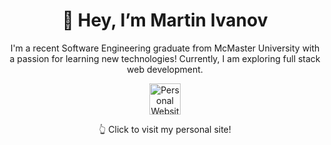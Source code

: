 <div align = center>
<h1>👋 Hey, I’m Martin Ivanov</h1>

<p>I'm a recent Software Engineering graduate from McMaster University with a passion for learning new technologies! Currently, I am exploring full stack web development.</p>

<div>
  <a href="https://www.martinivnv.com/" target="_blank">
<img height = 50em width = auto src="https://github.com/martinivnv/martinivnv/blob/main/icons/personal-logo.png" alt="Personal Website">
</a>
  <p>👆 Click to visit my personal site!</p>
</div>

</div>
<!---
martinivnv/martinivnv is a ✨ special ✨ repository because its `README.md` (this file) appears on your GitHub profile.
You can click the Preview link to take a look at your changes.
--->
